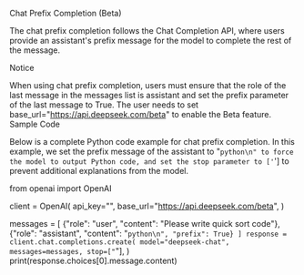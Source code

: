 Chat Prefix Completion (Beta)

The chat prefix completion follows the Chat Completion API, where users provide an assistant's prefix message for the model to complete the rest of the message.

Notice

When using chat prefix completion, users must ensure that the role of the last message in the messages list is assistant and set the prefix parameter of the last message to True.
The user needs to set base_url="https://api.deepseek.com/beta" to enable the Beta feature.
Sample Code

Below is a complete Python code example for chat prefix completion. In this example, we set the prefix message of the assistant to "```python\n" to force the model to output Python code, and set the stop parameter to ['```'] to prevent additional explanations from the model.

from openai import OpenAI

client = OpenAI(
    api_key="<your api key>",
    base_url="https://api.deepseek.com/beta",
)

messages = [
    {"role": "user", "content": "Please write quick sort code"},
    {"role": "assistant", "content": "```python\n", "prefix": True}
]
response = client.chat.completions.create(
    model="deepseek-chat",
    messages=messages,
    stop=["```"],
)
print(response.choices[0].message.content)

